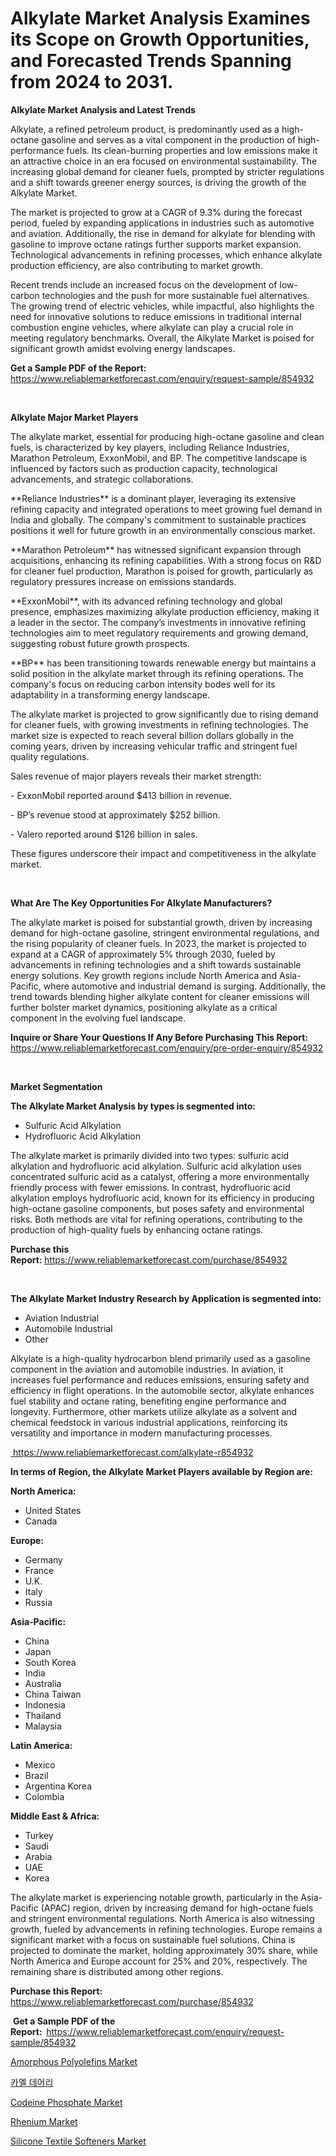 <p><h1>Alkylate Market Analysis Examines its Scope on Growth Opportunities, and Forecasted Trends Spanning from 2024 to 2031.</h1></p><p><strong>Alkylate Market Analysis and Latest Trends</strong></p>
<p><p>Alkylate, a refined petroleum product, is predominantly used as a high-octane gasoline and serves as a vital component in the production of high-performance fuels. Its clean-burning properties and low emissions make it an attractive choice in an era focused on environmental sustainability. The increasing global demand for cleaner fuels, prompted by stricter regulations and a shift towards greener energy sources, is driving the growth of the Alkylate Market.</p><p>The market is projected to grow at a CAGR of 9.3% during the forecast period, fueled by expanding applications in industries such as automotive and aviation. Additionally, the rise in demand for alkylate for blending with gasoline to improve octane ratings further supports market expansion. Technological advancements in refining processes, which enhance alkylate production efficiency, are also contributing to market growth. </p><p>Recent trends include an increased focus on the development of low-carbon technologies and the push for more sustainable fuel alternatives. The growing trend of electric vehicles, while impactful, also highlights the need for innovative solutions to reduce emissions in traditional internal combustion engine vehicles, where alkylate can play a crucial role in meeting regulatory benchmarks. Overall, the Alkylate Market is poised for significant growth amidst evolving energy landscapes.</p></p>
<p><strong>Get a Sample PDF of the Report:&nbsp;</strong> <a href="https://www.reliablemarketforecast.com/enquiry/request-sample/854932?utm_campaign=1080&utm_medium=2&utm_source=Github&utm_content=ia&utm_term=09112024&utm_id=alkylate">https://www.reliablemarketforecast.com/enquiry/request-sample/854932</a></p>
<p>&nbsp;</p>
<p><strong>Alkylate Major Market Players</strong></p>
<p><p>The alkylate market, essential for producing high-octane gasoline and clean fuels, is characterized by key players, including Reliance Industries, Marathon Petroleum, ExxonMobil, and BP. The competitive landscape is influenced by factors such as production capacity, technological advancements, and strategic collaborations.</p><p>**Reliance Industries** is a dominant player, leveraging its extensive refining capacity and integrated operations to meet growing fuel demand in India and globally. The company's commitment to sustainable practices positions it well for future growth in an environmentally conscious market.</p><p>**Marathon Petroleum** has witnessed significant expansion through acquisitions, enhancing its refining capabilities. With a strong focus on R&D for cleaner fuel production, Marathon is poised for growth, particularly as regulatory pressures increase on emissions standards.</p><p>**ExxonMobil**, with its advanced refining technology and global presence, emphasizes maximizing alkylate production efficiency, making it a leader in the sector. The company’s investments in innovative refining technologies aim to meet regulatory requirements and growing demand, suggesting robust future growth prospects.</p><p>**BP** has been transitioning towards renewable energy but maintains a solid position in the alkylate market through its refining operations. The company's focus on reducing carbon intensity bodes well for its adaptability in a transforming energy landscape.</p><p>The alkylate market is projected to grow significantly due to rising demand for cleaner fuels, with growing investments in refining technologies. The market size is expected to reach several billion dollars globally in the coming years, driven by increasing vehicular traffic and stringent fuel quality regulations.</p><p>Sales revenue of major players reveals their market strength: </p><p>- ExxonMobil reported around $413 billion in revenue.</p><p>- BP’s revenue stood at approximately $252 billion.</p><p>- Valero reported around $126 billion in sales.</p><p>These figures underscore their impact and competitiveness in the alkylate market.</p></p>
<p>&nbsp;</p>
<p><strong>What Are The Key Opportunities For Alkylate Manufacturers?</strong></p>
<p><p>The alkylate market is poised for substantial growth, driven by increasing demand for high-octane gasoline, stringent environmental regulations, and the rising popularity of cleaner fuels. In 2023, the market is projected to expand at a CAGR of approximately 5% through 2030, fueled by advancements in refining technologies and a shift towards sustainable energy solutions. Key growth regions include North America and Asia-Pacific, where automotive and industrial demand is surging. Additionally, the trend towards blending higher alkylate content for cleaner emissions will further bolster market dynamics, positioning alkylate as a critical component in the evolving fuel landscape.</p></p>
<p><strong>Inquire or Share Your Questions If Any Before Purchasing This Report:</strong> <a href="https://www.reliablemarketforecast.com/enquiry/pre-order-enquiry/854932?utm_campaign=1080&utm_medium=2&utm_source=Github&utm_content=ia&utm_term=09112024&utm_id=alkylate">https://www.reliablemarketforecast.com/enquiry/pre-order-enquiry/854932</a></p>
<p>&nbsp;</p>
<p><strong>Market Segmentation</strong></p>
<p><strong>The Alkylate Market Analysis by types is segmented into:</strong></p>
<p><ul><li>Sulfuric Acid Alkylation</li><li>Hydrofluoric Acid Alkylation</li></ul></p>
<p><p>The alkylate market is primarily divided into two types: sulfuric acid alkylation and hydrofluoric acid alkylation. Sulfuric acid alkylation uses concentrated sulfuric acid as a catalyst, offering a more environmentally friendly process with fewer emissions. In contrast, hydrofluoric acid alkylation employs hydrofluoric acid, known for its efficiency in producing high-octane gasoline components, but poses safety and environmental risks. Both methods are vital for refining operations, contributing to the production of high-quality fuels by enhancing octane ratings.</p></p>
<p><strong>Purchase this Report:&nbsp;</strong><a href="https://www.reliablemarketforecast.com/purchase/854932?utm_campaign=1080&utm_medium=2&utm_source=Github&utm_content=ia&utm_term=09112024&utm_id=alkylate">https://www.reliablemarketforecast.com/purchase/854932</a></p>
<p>&nbsp;</p>
<p><strong>The Alkylate Market Industry Research by Application is segmented into:</strong></p>
<p><ul><li>Aviation Industrial</li><li>Automobile Industrial</li><li>Other</li></ul></p>
<p><p>Alkylate is a high-quality hydrocarbon blend primarily used as a gasoline component in the aviation and automobile industries. In aviation, it increases fuel performance and reduces emissions, ensuring safety and efficiency in flight operations. In the automobile sector, alkylate enhances fuel stability and octane rating, benefiting engine performance and longevity. Furthermore, other markets utilize alkylate as a solvent and chemical feedstock in various industrial applications, reinforcing its versatility and importance in modern manufacturing processes.</p></p>
<p><a href="https://www.reliablemarketforecast.com/alkylate-r854932?utm_campaign=1080&utm_medium=2&utm_source=Github&utm_content=ia&utm_term=09112024&utm_id=alkylate">&nbsp;https://www.reliablemarketforecast.com/alkylate-r854932</a></p>
<p><strong>In terms of Region, the Alkylate Market Players available by Region are:</strong></p>
<p>
    <p> <strong> North America: </strong>
        <ul>
            <li>United States</li>
            <li>Canada</li>
        </ul>
        </p> 
    <p> <strong> Europe: </strong>
        <ul>
            <li>Germany</li>
            <li>France</li>
            <li>U.K.</li>
            <li>Italy</li>
            <li>Russia</li>
        </ul>
        </p> 
    <p> <strong> Asia-Pacific: </strong>
        <ul>
            <li>China</li>
            <li>Japan</li>
            <li>South Korea</li>
            <li>India</li>
            <li>Australia</li>
            <li>China Taiwan</li>
            <li>Indonesia</li>
            <li>Thailand</li>
            <li>Malaysia</li>
        </ul>
        </p> 
    <p> <strong> Latin America: </strong>
        <ul>
            <li>Mexico</li>
            <li>Brazil</li>
            <li>Argentina Korea</li>
            <li>Colombia</li>
        </ul>
        </p> 
    <p> <strong> Middle East & Africa: </strong>
        <ul>
            <li>Turkey</li>
            <li>Saudi</li>
            <li>Arabia</li>
            <li>UAE</li>
            <li>Korea</li>
        </ul>
    </p>
    </p>
<p><p>The alkylate market is experiencing notable growth, particularly in the Asia-Pacific (APAC) region, driven by increasing demand for high-octane fuels and stringent environmental regulations. North America is also witnessing growth, fueled by advancements in refining technologies. Europe remains a significant market with a focus on sustainable fuel solutions. China is projected to dominate the market, holding approximately 30% share, while North America and Europe account for 25% and 20%, respectively. The remaining share is distributed among other regions.</p></p>
<p><strong>Purchase this Report: </strong><a href="https://www.reliablemarketforecast.com/purchase/854932?utm_campaign=1080&utm_medium=2&utm_source=Github&utm_content=ia&utm_term=09112024&utm_id=alkylate">https://www.reliablemarketforecast.com/purchase/854932</a></p>
<p>&nbsp;<strong>Get a Sample PDF of the Report:&nbsp;&nbsp;</strong><a href="https://www.reliablemarketforecast.com/enquiry/request-sample/854932?utm_campaign=1080&utm_medium=2&utm_source=Github&utm_content=ia&utm_term=09112024&utm_id=alkylate">https://www.reliablemarketforecast.com/enquiry/request-sample/854932</a></p>
<p><strong></strong></p>
<p><p><a href="https://github.com/lallietva4l/Market-Research-Report-List-1/blob/main/amorphous-polyolefins-market.md?utm_campaign=1080&utm_medium=2&utm_source=Github&utm_content=ia&utm_term=09112024&utm_id=alkylate">Amorphous Polyolefins Market</a></p><p><a href="https://github.com/sougarounis/Market-Research-Report-List-6/blob/main/291430522893.md?utm_campaign=1080&utm_medium=2&utm_source=Github&utm_content=ia&utm_term=09112024&utm_id=alkylate">카멜 데어리</a></p><p><a href="https://github.com/gareyratsepny/Market-Research-Report-List-1/blob/main/codeine-phosphate-market.md?utm_campaign=1080&utm_medium=2&utm_source=Github&utm_content=ia&utm_term=09112024&utm_id=alkylate">Codeine Phosphate Market</a></p><p><a href="https://github.com/gdfhhhj/Market-Research-Report-List-6/blob/main/rhenium-market.md?utm_campaign=1080&utm_medium=2&utm_source=Github&utm_content=ia&utm_term=09112024&utm_id=alkylate">Rhenium Market</a></p><p><a href="https://github.com/chr1i1herth/Market-Research-Report-List-1/blob/main/silicone-textile-softeners-market.md?utm_campaign=1080&utm_medium=2&utm_source=Github&utm_content=ia&utm_term=09112024&utm_id=alkylate">Silicone Textile Softeners Market</a></p></p>